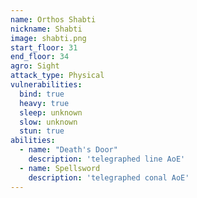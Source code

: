 ```yaml
---
name: Orthos Shabti
nickname: Shabti
image: shabti.png
start_floor: 31
end_floor: 34
agro: Sight
attack_type: Physical
vulnerabilities:
  bind: true
  heavy: true
  sleep: unknown
  slow: unknown
  stun: true
abilities:
  - name: "Death's Door"
    description: 'telegraphed line AoE'
  - name: Spellsword
    description: 'telegraphed conal AoE'
---
```

